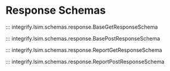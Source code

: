 # Response Schemas

::: integrify.lsim.schemas.response.BaseGetResponseSchema

::: integrify.lsim.schemas.response.BasePostResponseSchema

::: integrify.lsim.schemas.response.ReportGetResponseSchema

::: integrify.lsim.schemas.response.ReportPostResponseSchema
